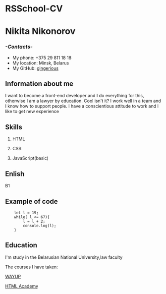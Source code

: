 # RSSchool-CV


# Nikita Nikonorov

### *-Contacts-*
- My phone: +375 29 811 18 18
- My location: Minsk, Belarus
- My GitHub: [gingerious](https://github.com/gingerious)


 ## Information about me
 
I want to become a front-end developer and I do everything for this, otherwise I am a lawyer by education. Cool isn't it? I work well in a team and I know how to support people. I have a conscientious attitude to work and I like to get new experience
## Skills


1. HTML

2. CSS

3. JavaScript(basic)

## Enlish
B1

## Example of code
```
    let l = 19;
    while( l <= 67){
        l = l + 2;
        console.log(l);
    }
```

## Education
I'm study in the Belarusian National University,law faculty

The courses I have taken:

[WAYUP](https://wayup.in/ru/library)

[HTML Academy](https://htmlacademy.ru/study)
 
